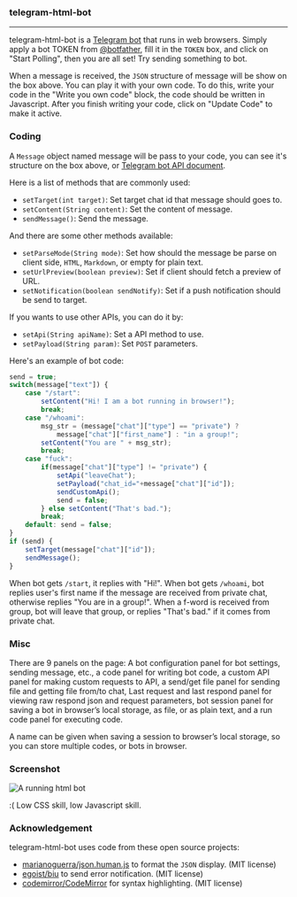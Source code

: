 ### telegram-html-bot
---

telegram-html-bot is a [Telegram bot](https://core.telegram.org/bots/) that runs in web browsers. Simply apply a bot TOKEN from [@botfather](https://telegram.me/botfather), fill it in the `TOKEN` box, and click on "Start Polling", then you are all set! Try sending something to bot. 

When a message is received, the `JSON` structure of message will be show on the box above. You can play it with your own code. To do this, write your code in the "Write you own code" block, the code should be written in Javascript. After you finish writing your code, click on "Update Code" to make it active.

### Coding

A `Message` object named message will be pass to your code, you can see it's structure on the box above, or [Telegram bot API document](https://core.telegram.org/bots/api).

Here is a list of methods that are commonly used: 
- `setTarget(int target)`: Set target chat id that message should goes to.
- `setContent(String content)`: Set the content of message. 
- `sendMessage()`: Send the message.

And there are some other methods available:
- `setParseMode(String mode)`: Set how should the message be parse on client side, `HTML`, `Markdown`, or empty for plain text.
- `setUrlPreview(boolean preview)`: Set if client should fetch a preview of URL.
- `setNotification(boolean sendNotify)`: Set if a push notification should be send to target.
 
If you wants to use other APIs, you can do it by:
- `setApi(String apiName)`: Set a API method to use.
- `setPayload(String param)`: Set `POST` parameters.

Here's an example of bot code:

```javascript
send = true;
switch(message["text"]) {
    case "/start": 
		setContent("Hi! I am a bot running in browser!"); 
        break;
    case "/whoami": 
        msg_str = (message["chat"]["type"] == "private") ?
	    	message["chat"]["first_name"] : "in a group!";
        setContent("You are " + msg_str); 
        break;
    case "fuck": 
        if(message["chat"]["type"] != "private") {
            setApi("leaveChat");
            setPayload("chat_id="+message["chat"]["id"]);
            sendCustomApi();
            send = false;
        } else setContent("That's bad.");
        break;
    default: send = false;
}
if (send) {
    setTarget(message["chat"]["id"]);
    sendMessage();
}
```

When bot gets `/start`, it replies with "Hi!". When bot gets `/whoami`, bot replies user's first name if the message are received from private chat, otherwise replies "You are in a group!". When a f-word is received from group, bot will leave that group, or replies "That's bad." if it comes from private chat.

### Misc

There are 9 panels on the page: A bot configuration panel for bot settings, sending message, etc., a code panel for writing bot code, a custom API panel for making custom requests to API, a send/get file panel for sending file and getting file from/to chat, Last request and last respond panel for viewing raw respond json and request parameters, bot session panel for saving a bot in browser’s local storage, as file, or as plain text, and a run code panel for executing code. 

A name can be given when saving a session to browser’s local storage, so you can store multiple codes, or bots in browser. 

### Screenshot

![A running html bot](https://raw.githubusercontent.com/Nat-Lab/telegram-html-bot/doc/img/htmlbot.png)

:( Low CSS skill, low Javascript skill. 

### Acknowledgement

telegram-html-bot uses code from these open source projects:
- [marianoguerra/json.human.js](https://github.com/marianoguerra/json.human.js) to format the `JSON` display. (MIT license)
- [egoist/biu](https://github.com/egoist/biu) to send error notification. (MIT license)
- [codemirror/CodeMirror](https://github.com/codemirror/CodeMirror) for syntax highlighting. (MIT license)